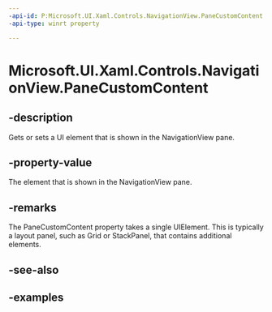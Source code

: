 ```yaml
---
-api-id: P:Microsoft.UI.Xaml.Controls.NavigationView.PaneCustomContent
-api-type: winrt property

---
```

<!-- Property syntax.
public UIElement PaneCustomContent { get;  set; }
-->

# Microsoft.UI.Xaml.Controls.NavigationView.PaneCustomContent


## -description

Gets or sets a UI element that is shown in the NavigationView pane.


## -property-value

The element that is shown in the NavigationView pane.


## -remarks

The PaneCustomContent property takes a single UIElement. This is typically a layout panel, such as Grid or StackPanel, that contains additional elements.


## -see-also


## -examples


